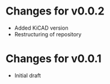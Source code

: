 # Changes for v0.0.2

* Added KiCAD version
* Restructuring of repository

# Changes for v0.0.1

* Initial draft
